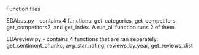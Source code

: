 Function files

EDAbus.py - contains 4 functions: get_categories, get_competitors, get_competitors2, and get_index. A run_all function runs 2 of them. 

EDAreview.py - contains 4 functions that are ran separately: get_sentiment_chunks, avg_star_rating, reviews_by_year, get_reviews_dist
